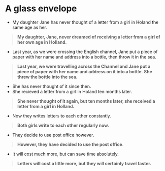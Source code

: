 # A glass envelope

- My daughter Jane has never thought of a letter from a girl in Holand the same age as her.
> **My daughter, Jane, never dreamed of receiving a letter from a girl of her own age in Holland.**
- Last year, as we were crossing the English channel, Jane put a piece of paper with her name and address into a bottle, then throw it in the sea.
> **Last year, we were travelling across the Channel and Jane put a piece of paper with her name and address on it into a bottle.**
> **She threw the bottle into the sea.**
- She has never thought of it since then.
- She recieved a letter from a girl in Holand ten months later.
> **She never thought of it again, but ten months later, she received a letter from a girl in Holland.**
- Now they writes letters to each other constantly.
> **Both girls write to each other regularly now.**
- They decide to use post office however.
> **However, they have decided to use the post office.**
- It will cost much more, but can save time absolutely.
> **Letters will cost a little more, but they will certainly travel faster.**

